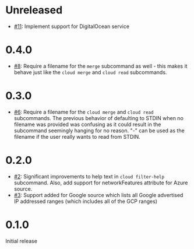 # Unreleased

* [#11](https://github.com/DaGenix/netrange/pull/11): Implement support for DigitalOcean service

# 0.4.0

* [#8](https://github.com/DaGenix/netrange/pull/8): Require a filename for the `merge` subcommand as well - this makes it
  behave just like the `cloud merge` and `cloud read` subcommands.

# 0.3.0

* [#6](https://github.com/DaGenix/netrange/pull/6): Require a filename for the `cloud merge` and `cloud read` subcommands.
  The previous behavior of defaulting to STDIN when no filename was provided was confusing as it
  could result in the subcommand seemingly hanging for no reason. "-" can be used as the filename if the
  user really wants to read from STDIN.

# 0.2.0

* [#2](https://github.com/DaGenix/netrange/pull/2): Significant improvements to help text in `cloud filter-help` subcommand.
  Also, add support for networkFeatures attribute for Azure source.
* [#3](https://github.com/DaGenix/netrange/pull/3): Support added for Google source which lists all Google advertised
  IP addressed ranges (which includes all of the GCP ranges)

# 0.1.0

Initial release
